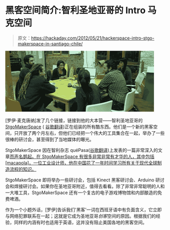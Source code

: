 # 黑客空间简介:智利圣地亚哥的 Intro 马克空间

> 原文：<https://hackaday.com/2012/05/21/hackerspace-intro-stgo-makerspace-in-santiago-chile/>

![](img/14740d94391f7aa929e13ae15489f22a.png "space")

[罗伊·麦克唐纳]发了几个链接，链接到他的大本营——智利圣地亚哥的 [StgoMakerSpace](http://stgomakerspace.com/) ( [谷歌翻译](http://translate.google.com/translate?hl=en&sl=es&tl=en&u=http%3A%2F%2Fstgomakerspace.com%2F))正在组装的所有酷东西。他们是一个新的黑客空间，只开放了两个月左右，但他们已经把一个伟大的工具集合在一起，举办了一些很棒的研讨会，甚至得到了当地媒体的曝光。

StgoMakerSpace 因在智利杂志 quéPasa([谷歌翻译](http://translate.google.com/translate?hl=en&sl=es&tl=en&u=http%3A%2F%2Fwww.quepasa.cl%2Farticulo%2Ftecnologia---ciencia%2F2012%2F04%2F23-8153-9-un-taller--de-locos.shtml))上发表的一篇非常深入的文章[而声名鹊起。在 StgoMakerSpace 有很多非常非常有才华的人，其中包括[macapola]，一位工业设计师，他在中国花了一年时间学习所有关于现代全球制造流程的知识。](http://www.quepasa.cl/articulo/tecnologia---ciencia/2012/04/23-8153-9-un-taller--de-locos.shtml)

StgoMakerSpace 即将举办一些研讨会，包括 Kinect 黑客研讨会、Arduino 研讨会和焊接研讨会。如果你在圣地亚哥附近，值得去看看。除了非常非常聪明的人和一大堆工具，StgoMakerSpace 还有一个复古的电子游戏博物馆和内部酿造的免费啤酒。

作为一个小题外话，[罗伊]告诉我们'黑客'一词在西班牙语中有负面含义，它立即与网络犯罪联系在一起；这就是它成为圣地亚哥*创客*空间的原因。根据我们的经验，同样的内涵有时也适用于英语，这并没有阻止美国各地的黑客空间。